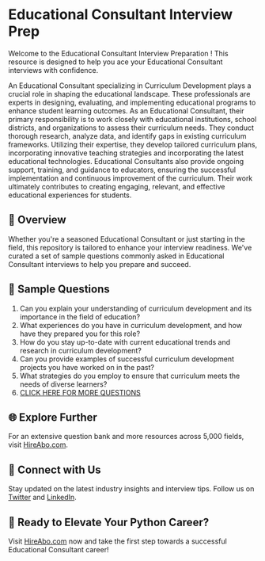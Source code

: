 # Educational Consultant Interview Prep

Welcome to the Educational Consultant Interview Preparation ! This resource is designed to help you ace your Educational Consultant interviews with confidence.

An Educational Consultant specializing in Curriculum Development plays a crucial role in shaping the educational landscape. These professionals are experts in designing, evaluating, and implementing educational programs to enhance student learning outcomes. As an Educational Consultant, their primary responsibility is to work closely with educational institutions, school districts, and organizations to assess their curriculum needs. They conduct thorough research, analyze data, and identify gaps in existing curriculum frameworks. Utilizing their expertise, they develop tailored curriculum plans, incorporating innovative teaching strategies and incorporating the latest educational technologies. Educational Consultants also provide ongoing support, training, and guidance to educators, ensuring the successful implementation and continuous improvement of the curriculum. Their work ultimately contributes to creating engaging, relevant, and effective educational experiences for students.

## 🚀 Overview

Whether you're a seasoned Educational Consultant or just starting in the field, this repository is tailored to enhance your interview readiness. We've curated a set of sample questions commonly asked in Educational Consultant interviews to help you prepare and succeed.

## 📝 Sample Questions

1. Can you explain your understanding of curriculum development and its importance in the field of education?
2. What experiences do you have in curriculum development, and how have they prepared you for this role?
3. How do you stay up-to-date with current educational trends and research in curriculum development?
4. Can you provide examples of successful curriculum development projects you have worked on in the past?
5. What strategies do you employ to ensure that curriculum meets the needs of diverse learners?
6. [CLICK HERE FOR MORE QUESTIONS](https://hireabo.com/job/4_4_10/Educational%20Consultant)

## 🌐 Explore Further

For an extensive question bank and more resources across 5,000 fields, visit [HireAbo.com](https://www.hireabo.com).

## 📱 Connect with Us

Stay updated on the latest industry insights and interview tips. Follow us on [Twitter](https://twitter.com/hireabo) and [LinkedIn](https://www.linkedin.com/in/hire-abo-3609972a8/).

## 🚀 Ready to Elevate Your Python Career?

Visit [HireAbo.com](https://www.hireabo.com) now and take the first step towards a successful Educational Consultant career!